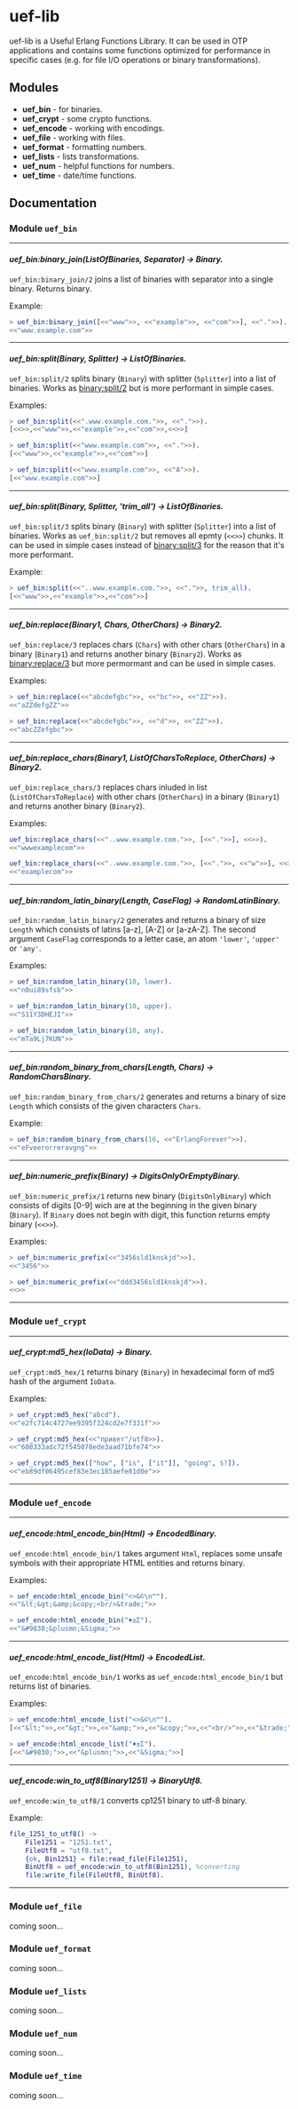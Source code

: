 # uef-lib

uef-lib is a Useful Erlang Functions Library. It can be used in OTP applications and contains some functions optimized for performance in specific cases (e.g. for file I/O operations or binary transformations).

## Modules

- **uef_bin** - for binaries.
- **uef_crypt** - some crypto functions.
- **uef_encode** - working with encodings.
- **uef_file** - working with files.
- **uef_format** - formatting numbers.
- **uef_lists** - lists transformations.
- **uef_num** - helpful functions for numbers.
- **uef_time** - date/time functions.

## Documentation

### Module `uef_bin`

---

#### *uef_bin:binary_join(ListOfBinaries, Separator) -> Binary.*

`uef_bin:binary_join/2` joins a list of binaries with separator into a single binary. Returns binary.

Example:

```erlang
> uef_bin:binary_join([<<"www">>, <<"example">>, <<"com">>], <<".">>).
<<"www.example.com">>
```

---

#### *uef_bin:split(Binary, Splitter) -> ListOfBinaries.*

`uef_bin:split/2` splits binary (`Binary`) with splitter (`Splitter`) into a list of binaries. Works as [binary:split/2](http://erlang.org/doc/man/binary.html#split-2) but is more performant in simple cases.

Examples:

```erlang
> uef_bin:split(<<".www.example.com.">>, <<".">>).
[<<>>,<<"www">>,<<"example">>,<<"com">>,<<>>]

> uef_bin:split(<<"www.example.com">>, <<".">>).
[<<"www">>,<<"example">>,<<"com">>]

> uef_bin:split(<<"www.example.com">>, <<"A">>).
[<<"www.example.com">>]
```

---

#### *uef_bin:split(Binary, Splitter, 'trim_all') -> ListOfBinaries.*

`uef_bin:split/3` splits binary (`Binary`) with splitter (`Splitter`) into a list of binaries. Works as `uef_bin:split/2` but removes all epmty (`<<>>`) chunks. It can be used in simple cases instead of  [binary:split/3](http://erlang.org/doc/man/binary.html#split-3) for the reason that it's more performant.

Example:

```erlang
> uef_bin:split(<<"..www.example.com.">>, <<".">>, trim_all).
[<<"www">>,<<"example">>,<<"com">>]
```

---

#### *uef_bin:replace(Binary1, Chars, OtherChars) -> Binary2.*

`uef_bin:replace/3` replaces chars (`Chars`) with other chars (`OtherChars`) in a binary (`Binary1`) and returns another binary (`Binary2`). Works as [binary:replace/3](http://erlang.org/doc/man/binary.html#replace-3) but more permormant and can be used in simple cases.

Examples:

```erlang
> uef_bin:replace(<<"abcdefgbc">>, <<"bc">>, <<"ZZ">>).
<<"aZZdefgZZ">>

> uef_bin:replace(<<"abcdefgbc">>, <<"d">>, <<"ZZ">>).
<<"abcZZefgbc">>
```

---

#### *uef_bin:replace_chars(Binary1, ListOfCharsToReplace, OtherChars) -> Binary2.*

`uef_bin:replace_chars/3` replaces chars inluded in list (`ListOfCharsToReplace`) with other chars (`OtherChars`) in a binary (`Binary1`) and returns another binary (`Binary2`).

Examples:

```erlang
uef_bin:replace_chars(<<"..www.example.com.">>, [<<".">>], <<>>).
<<"wwwexamplecom">>

uef_bin:replace_chars(<<"..www.example.com.">>, [<<".">>, <<"w">>], <<>>).
<<"examplecom">>
```

---

#### *uef_bin:random_latin_binary(Length, CaseFlag) -> RandomLatinBinary.*

`uef_bin:random_latin_binary/2` generates and returns a binary of size `Length` which consists of latins [a-z], [A-Z] or [a-zA-Z]. The second argument `CaseFlag` corresponds to a letter case, an atom `'lower'`, `'upper'` or `'any'`.

Examples:

```erlang
> uef_bin:random_latin_binary(10, lower).
<<"n0ui89sfsb">>

> uef_bin:random_latin_binary(10, upper).
<<"S11Y3DHEJI">>

> uef_bin:random_latin_binary(10, any).
<<"mTa9Lj7KUN">>
```

---

#### *uef_bin:random_binary_from_chars(Length, Chars) -> RandomCharsBinary.*

`uef_bin:random_binary_from_chars/2` generates and returns a binary of size `Length` which consists of the given characters `Chars`.

Example:

```erlang
> uef_bin:random_binary_from_chars(16, <<"ErlangForever">>).
<<"eFveerorreravgng">>
```

---

#### *uef_bin:numeric_prefix(Binary) -> DigitsOnlyOrEmptyBinary.*

`uef_bin:numeric_prefix/1` returns new binary (`DigitsOnlyBinary`) which consists of digits [0-9] wich are at the beginning in the given binary (`Binary`). If `Binary` does not begin with digit, this function returns empty binary (`<<>>`).

Examples:

```erlang
> uef_bin:numeric_prefix(<<"3456sld1knskjd">>).
<<"3456">>

> uef_bin:numeric_prefix(<<"ddd3456sld1knskjd">>).
<<>>
```

---

### Module `uef_crypt`

---

#### *uef_crypt:md5_hex(IoData) -> Binary.*

`uef_crypt:md5_hex/1` returns binary (`Binary`) in hexadecimal form of md5 hash of the argument `IoData`.

Examples:

```erlang
> uef_crypt:md5_hex("abcd").
<<"e2fc714c4727ee9395f324cd2e7f331f">>

> uef_crypt:md5_hex(<<"привет"/utf8>>).
<<"608333adc72f545078ede3aad71bfe74">>

> uef_crypt:md5_hex(["how", ["is", ["it"]], "going", $?]).
<<"eb89df06495cef83e3ec185aefe81d0e">>
```

---

### Module `uef_encode`

---

#### *uef_encode:html_encode_bin(Html) -> EncodedBinary.*

`uef_encode:html_encode_bin/1` takes argument `Html`, replaces some unsafe symbols with their appropriate HTML entities and returns binary.

Examples:

```erlang
> uef_encode:html_encode_bin("<>&©\n™").
<<"&lt;&gt;&amp;&copy;<br/>&trade;">>

> uef_encode:html_encode_bin("♦±Σ").
<<"&#9830;&plusmn;&Sigma;">>
```

---

#### *uef_encode:html_encode_list(Html) -> EncodedList.*

`uef_encode:html_encode_bin/1` works as `uef_encode:html_encode_bin/1` but returns list of binaries.

Examples:

```erlang
> uef_encode:html_encode_list("<>&©\n™").
[<<"&lt;">>,<<"&gt;">>,<<"&amp;">>,<<"&copy;">>,<<"<br/>">>,<<"&trade;">>]

> uef_encode:html_encode_list("♦±Σ").
[<<"&#9830;">>,<<"&plusmn;">>,<<"&Sigma;">>]
```

---

#### *uef_encode:win_to_utf8(Binary1251) -> BinaryUtf8.*

`uef_encode:win_to_utf8/1` converts cp1251 binary to utf-8 binary.

Example:

```erlang
file_1251_to_utf8() ->
    File1251 = "1251.txt",
    FileUtf8 = "utf8.txt",
    {ok, Bin1251} = file:read_file(File1251),
    BinUtf8 = uef_encode:win_to_utf8(Bin1251), %converting
    file:write_file(FileUtf8, BinUtf8).
```

---

### Module `uef_file`

coming soon...

### Module `uef_format`

coming soon...

### Module `uef_lists`

coming soon...

### Module `uef_num`

coming soon...

### Module `uef_time`

coming soon...
